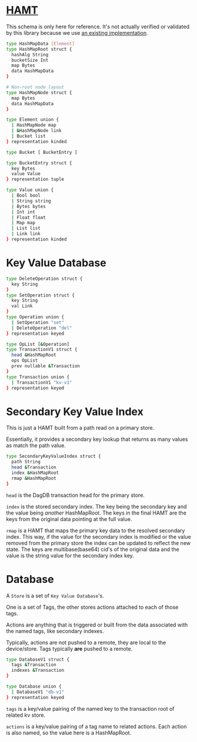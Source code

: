 # [HAMT](https://github.com/ipld/specs/blob/master/data-structures/hashmap.md)

This schema is only here for reference. It's not actually verified or validated
by this library because we use [an existing implementation](https://github.com/rvagg/iamap).

```sh
type HashMapData [Element]
type HashMapRoot struct {
  hashAlg String
  bucketSize Int
  map Bytes
  data HashMapData
}

# Non-root node layout
type HashMapNode struct {
  map Bytes
  data HashMapData
}

type Element union {
  | HashMapNode map
  | &HashMapNode link
  | Bucket list
} representation kinded

type Bucket [ BucketEntry ]

type BucketEntry struct {
  key Bytes
  value Value
} representation tuple

type Value union {
  | Bool bool
  | String string
  | Bytes bytes
  | Int int
  | Float float
  | Map map
  | List list
  | Link link
} representation kinded
```

# Key Value Database

```sh
type DeleteOperation struct {
  key String
}
type SetOperation struct {
  key String
  val Link
}
type Operation union {
  | SetOperation "set"
  | DeleteOperation "del"
} representation keyed

type OpList [&Operation]
type TransactionV1 struct {
  head &HashMapRoot
  ops OpList
  prev nullable &Transaction
}
type Transaction union {
  | TransactionV1 "kv-v1"
} representation keyed
```

# Secondary Key Value Index

This is just a HAMT built from a path read on a primary store.

Essentially, it provides a secondary key lookup that returns as many
values as match the path value.

```sh
type SecondaryKeyValueIndex struct {
  path String
  head &Transaction
  index &HashMapRoot
  rmap &HashMapRoot
}
```

`head` is the DagDB transaction head for the primary store.

`index` is the stored secondary index. The key being the secondary
key and the value being *another* HashMapRoot. The keys in the final
HAMT are the keys from the original data pointing at the full value.

`rmap` is a HAMT that maps the primary key data to the resolved secondary
index. This way, if the value for the secondary index is modified or the
value removed from the primary store the index can be updated to reflect
the new state. The keys are multibase(base64) cid's of the original data
and the value is the string value for the secondary index key.

# Database

A `Store` is a set of `Key Value Database`'s.

One is a set of Tags, the other stores actions
attached to each of those tags.

Actions are anything that is triggered or built
from the data associated with the named tags, like
secondary indexes.

Typically, actions are not pushed to a remote, they are local
to the device/store. Tags typically **are** pushed to a remote.

```sh
type DatabaseV1 struct {
  tags &Transaction
  indexes &Transaction
}

type Database union {
  | DatabaseV1 "db-v1"
} representation keyed
```

`tags` is a key/value pairing of the named key to the
transaction root of related kv store.

`actions` is a key/value pairing of a tag name to
related actions. Each action is also named, so the
value here is a HashMapRoot.

